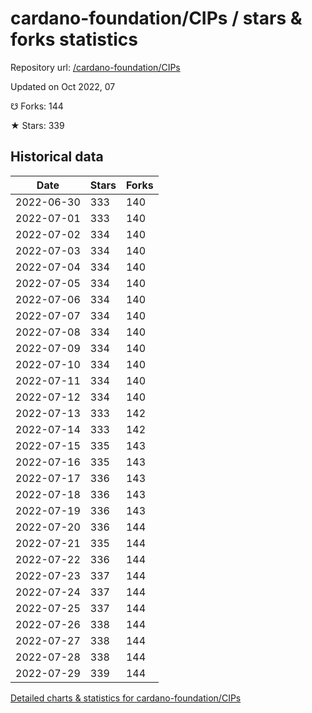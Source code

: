 # cardano-foundation/CIPs / stars & forks statistics

Repository url: [/cardano-foundation/CIPs](https://github.com/cardano-foundation/CIPs)

Updated on Oct 2022, 07

☋ Forks: 144

★ Stars: 339

## Historical data
| Date | Stars | Forks |
|------|-------|-------|
| 2022-06-30 | 333 | 140 | 
| 2022-07-01 | 333 | 140 | 
| 2022-07-02 | 334 | 140 | 
| 2022-07-03 | 334 | 140 | 
| 2022-07-04 | 334 | 140 | 
| 2022-07-05 | 334 | 140 | 
| 2022-07-06 | 334 | 140 | 
| 2022-07-07 | 334 | 140 | 
| 2022-07-08 | 334 | 140 | 
| 2022-07-09 | 334 | 140 | 
| 2022-07-10 | 334 | 140 | 
| 2022-07-11 | 334 | 140 | 
| 2022-07-12 | 334 | 140 | 
| 2022-07-13 | 333 | 142 | 
| 2022-07-14 | 333 | 142 | 
| 2022-07-15 | 335 | 143 | 
| 2022-07-16 | 335 | 143 | 
| 2022-07-17 | 336 | 143 | 
| 2022-07-18 | 336 | 143 | 
| 2022-07-19 | 336 | 143 | 
| 2022-07-20 | 336 | 144 | 
| 2022-07-21 | 335 | 144 | 
| 2022-07-22 | 336 | 144 | 
| 2022-07-23 | 337 | 144 | 
| 2022-07-24 | 337 | 144 | 
| 2022-07-25 | 337 | 144 | 
| 2022-07-26 | 338 | 144 | 
| 2022-07-27 | 338 | 144 | 
| 2022-07-28 | 338 | 144 | 
| 2022-07-29 | 339 | 144 | 


[Detailed charts & statistics for cardano-foundation/CIPs](https://reviewgithub.com/rep/cardano-foundation/CIPs)
